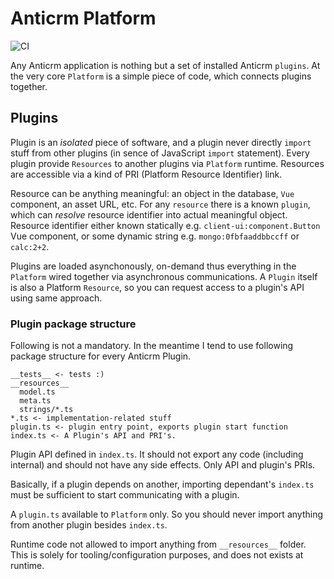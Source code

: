 # Anticrm Platform

![CI](https://github.com/anticrm/platform/workflows/CI/badge.svg)

Any Anticrm application is nothing but a set of installed Anticrm `plugins`. 
At the very core `Platform` is a simple piece of code, which connects plugins together.

## Plugins

Plugin is an *isolated* piece of software, and a plugin never directly `import` stuff from other plugins 
(in sence of JavaScript `import` statement). Every plugin provide `Resources` to another plugins via
`Platform` runtime. Resources are accessible via a kind of PRI (Platform Resource Identifier) link.

Resource can be anything meaningful: an object in the database, `Vue` component, an asset URL, etc. 
For any `resource` there is a known `plugin`, which can *resolve* resource identifier into actual meaningful object.
Resource identifier either known statically e.g. `client-ui:component.Button` Vue component, or some dynamic string e.g. 
`mongo:0fbfaaddbbccff` or `calc:2+2`.

Plugins are loaded asynchonously, on-demand thus everything in the `Platform` wired together via asynchronous communications. 
A `Plugin` itself is also a Platform `Resource`, so you can request access to a plugin's API using same approach.

### Plugin package structure

Following is not a mandatory. In the meantime I tend to use following package structure for every Anticrm Plugin.

```
__tests__ <- tests :)
__resources__
  model.ts
  meta.ts
  strings/*.ts
*.ts <- implementation-related stuff
plugin.ts <- plugin entry point, exports plugin start function
index.ts <- A Plugin's API and PRI's. 
```

Plugin API defined in `index.ts`. It should not export any code (including internal) and should not have any side effects.
Only API and plugin's PRIs.

Basically, if a plugin depends on another, importing dependant's `index.ts` must be sufficient to start communicating with a plugin.

A `plugin.ts` available to `Platform` only. So you should never import anything from another plugin besides `index.ts`.

Runtime code not allowed to import anything from `__resources__` folder. This is solely for tooling/configuration purposes, and does not exists at runtime.
